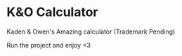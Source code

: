 # K&O Calculator
Kaden &amp; Owen's Amazing calculator (Trademark Pending)

Run the project and enjoy <3
